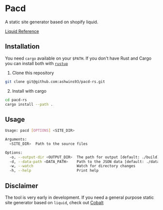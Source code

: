 # Pacd

A static site generator based on shopify liquid.

[Liquid Reference](https://shopify.github.io/liquid/)

## Installation

You need `cargo` available on your `$PATH`. If you don't have Rust and Cargo you can install both with [`rustup`](https://www.rust-lang.org/tools/install)

1. Clone this repository

```sh
git clone git@github.com:ashwins93/pacd-rs.git
```

2. Install with cargo

```sh
cd pacd-rs
cargo install --path .
```

## Usage

```sh
Usage: pacd [OPTIONS] <SITE_DIR>

Arguments:
  <SITE_DIR>  Path to the source files

Options:
  -o, --output-dir <OUTPUT_DIR>  The path for output [default: ./build]
  -d, --data-path <DATA_PATH>    Path to the JSON data [default: ./data.json]
  -w, --watch                    Watch for directory changes
  -h, --help                     Print help
```

## Disclaimer

The tool is very early in development. If you need a general purpose static site generator based on `liquid`, check out [Cobalt](https://cobalt-org.github.io)
